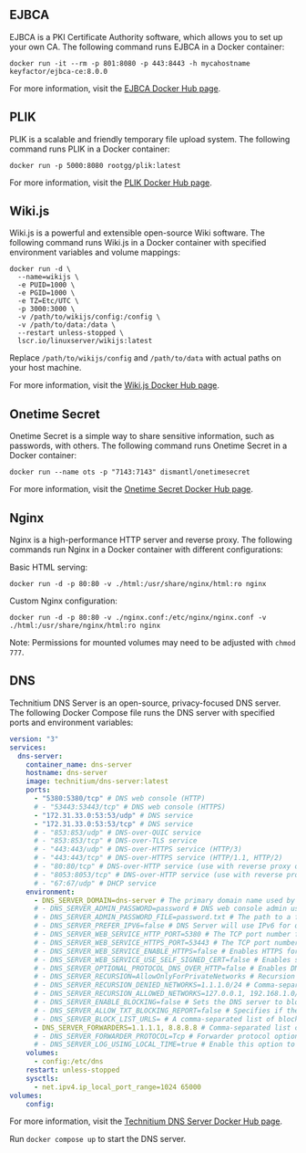 ## EJBCA

EJBCA is a PKI Certificate Authority software, which allows you to set up your own CA. The following command runs EJBCA in a Docker container:

```
docker run -it --rm -p 801:8080 -p 443:8443 -h mycahostname keyfactor/ejbca-ce:8.0.0
```

For more information, visit the [EJBCA Docker Hub page](https://hub.docker.com/r/keyfactor/ejbca-ce).

## PLIK

PLIK is a scalable and friendly temporary file upload system. The following command runs PLIK in a Docker container:

```
docker run -p 5000:8080 rootgg/plik:latest
```

For more information, visit the [PLIK Docker Hub page](https://hub.docker.com/r/rootgg/plik).

## Wiki.js

Wiki.js is a powerful and extensible open-source Wiki software. The following command runs Wiki.js in a Docker container with specified environment variables and volume mappings:

```
docker run -d \
  --name=wikijs \
  -e PUID=1000 \
  -e PGID=1000 \
  -e TZ=Etc/UTC \
  -p 3000:3000 \
  -v /path/to/wikijs/config:/config \
  -v /path/to/data:/data \
  --restart unless-stopped \
  lscr.io/linuxserver/wikijs:latest
```

Replace `/path/to/wikijs/config` and `/path/to/data` with actual paths on your host machine.

For more information, visit the [Wiki.js Docker Hub page](https://hub.docker.com/r/linuxserver/wikijs).

## Onetime Secret

Onetime Secret is a simple way to share sensitive information, such as passwords, with others. The following command runs Onetime Secret in a Docker container:

```
docker run --name ots -p "7143:7143" dismantl/onetimesecret
```

For more information, visit the [Onetime Secret Docker Hub page](https://hub.docker.com/r/dismantl/onetimesecret).

## Nginx

Nginx is a high-performance HTTP server and reverse proxy. The following commands run Nginx in a Docker container with different configurations:

Basic HTML serving:

```
docker run -d -p 80:80 -v ./html:/usr/share/nginx/html:ro nginx
```

Custom Nginx configuration:

```
docker run -d -p 80:80 -v ./nginx.conf:/etc/nginx/nginx.conf -v ./html:/usr/share/nginx/html:ro nginx
```

Note: Permissions for mounted volumes may need to be adjusted with `chmod 777`.

## DNS

Technitium DNS Server is an open-source, privacy-focused DNS server. The following Docker Compose file runs the DNS server with specified ports and environment variables:

```yaml
version: "3"
services:
  dns-server:
    container_name: dns-server
    hostname: dns-server
    image: technitium/dns-server:latest
    ports:
      - "5380:5380/tcp" # DNS web console (HTTP)
      # - "53443:53443/tcp" # DNS web console (HTTPS)
      - "172.31.33.0:53:53/udp" # DNS service
      - "172.31.33.0:53:53/tcp" # DNS service
      # - "853:853/udp" # DNS-over-QUIC service
      # - "853:853/tcp" # DNS-over-TLS service
      # - "443:443/udp" # DNS-over-HTTPS service (HTTP/3)
      # - "443:443/tcp" # DNS-over-HTTPS service (HTTP/1.1, HTTP/2)
      # - "80:80/tcp" # DNS-over-HTTP service (use with reverse proxy or certbot certificate renewal)
      # - "8053:8053/tcp" # DNS-over-HTTP service (use with reverse proxy)
      # - "67:67/udp" # DHCP service      
    environment:
      - DNS_SERVER_DOMAIN=dns-server # The primary domain name used by this DNS Server to identify itself.
      # - DNS_SERVER_ADMIN_PASSWORD=password # DNS web console admin user password.
      # - DNS_SERVER_ADMIN_PASSWORD_FILE=password.txt # The path to a file that contains a plain text password for the DNS web console admin user.
      # - DNS_SERVER_PREFER_IPV6=false # DNS Server will use IPv6 for querying whenever possible with this option enabled.
      # - DNS_SERVER_WEB_SERVICE_HTTP_PORT=5380 # The TCP port number for the DNS web console over HTTP protocol.
      # - DNS_SERVER_WEB_SERVICE_HTTPS_PORT=53443 # The TCP port number for the DNS web console over HTTPS protocol.
      # - DNS_SERVER_WEB_SERVICE_ENABLE_HTTPS=false # Enables HTTPS for the DNS web console.
      # - DNS_SERVER_WEB_SERVICE_USE_SELF_SIGNED_CERT=false # Enables self-signed TLS certificate for the DNS web console.
      # - DNS_SERVER_OPTIONAL_PROTOCOL_DNS_OVER_HTTP=false # Enables DNS server optional protocol DNS-over-HTTP on TCP port 8053 to be used with a TLS terminating reverse proxy like nginx.
      # - DNS_SERVER_RECURSION=AllowOnlyForPrivateNetworks # Recursion options: Allow, Deny, AllowOnlyForPrivateNetworks, UseSpecifiedNetworks.
      # - DNS_SERVER_RECURSION_DENIED_NETWORKS=1.1.1.0/24 # Comma-separated list of IP addresses or network addresses to deny recursion. Valid only for `UseSpecifiedNetworks` recursion option.
      # - DNS_SERVER_RECURSION_ALLOWED_NETWORKS=127.0.0.1, 192.168.1.0/24 # Comma-separated list of IP addresses or network addresses to allow recursion. Valid only for `UseSpecifiedNetworks` recursion option.
      # - DNS_SERVER_ENABLE_BLOCKING=false # Sets the DNS server to block domain names using Blocked Zone and Block List Zone.
      # - DNS_SERVER_ALLOW_TXT_BLOCKING_REPORT=false # Specifies if the DNS Server should respond with TXT records containing a blocked domain report for TXT type requests.
      # - DNS_SERVER_BLOCK_LIST_URLS= # A comma-separated list of block list URLs.
      - DNS_SERVER_FORWARDERS=1.1.1.1, 8.8.8.8 # Comma-separated list of forwarder addresses.
      # - DNS_SERVER_FORWARDER_PROTOCOL=Tcp # Forwarder protocol options: Udp, Tcp, Tls, Https, HttpsJson.
      # - DNS_SERVER_LOG_USING_LOCAL_TIME=true # Enable this option to use local time instead of UTC for logging.
    volumes:
      - config:/etc/dns
    restart: unless-stopped
    sysctls:
      - net.ipv4.ip_local_port_range=1024 65000
volumes:
    config:
```

For more information, visit the [Technitium DNS Server Docker Hub page](https://hub.docker.com/r/technitium/dns-server).

Run `docker compose up` to start the DNS server.
